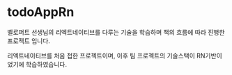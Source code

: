 # todoAppRn

벨로퍼트 선생님의 리엑트네이티브를 다루는 기술을 학습하며 책의 흐름에 따라 진행한 프로젝트 입니다.

리엑트네이티브를 처음 접한 프로젝트이며, 이후 팀 프로젝트의 기술스택이 RN기반이었기에 학습하였습니다.
